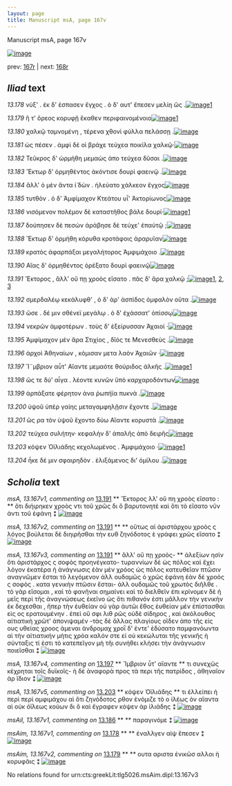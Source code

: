 ```yaml
---
layout: page
title: Manuscript msA, page 167v
---
```


Manuscript msA, page 167v

[![image](http://www.homermultitext.org/iipsrv?OBJ=IIP,1.0&FIF=/project/homer/pyramidal/deepzoom/hmt/vaimg/2017a/VA167VN_0669.tif&WID=100&CVT=JPEG)](http://www.homermultitext.org/ict2/?urn=urn:cite2:hmt:vaimg.2017a:VA167VN_0669)

prev:  [167r](../167r) | next:  [168r](../168r)

## *Iliad* text

*13.178* <a id="13.178"/> νύξ' . ἐκ δ' ἐσπασεν ἔγχος . ὁ δ' αυτ' ἔπεσεν μελίη ὣς .[![image](http://www.homermultitext.org/iipsrv?OBJ=IIP,1.0&FIF=/project/homer/pyramidal/deepzoom/hmt/vaimg/2017a/VA167VN_0669.tif&RGN=0.475,0.2237,0.439,0.0345&WID=1000&CVT=JPEG)](http://www.homermultitext.org/ict2/?urn=urn:cite2:hmt:vaimg.2017a:VA167VN_0669@0.475,0.2237,0.439,0.0345)[1](#msAim_13.167v1)

*13.179* <a id="13.179"/> ἣ τ' ὄρεος κορυφῇ ἕκαθεν περιφαινομένοιο[![image](http://www.homermultitext.org/iipsrv?OBJ=IIP,1.0&FIF=/project/homer/pyramidal/deepzoom/hmt/vaimg/2017a/VA167VN_0669.tif&RGN=0.474,0.247,0.439,0.0293&WID=1000&CVT=JPEG)](http://www.homermultitext.org/ict2/?urn=urn:cite2:hmt:vaimg.2017a:VA167VN_0669@0.474,0.247,0.439,0.0293)[1](#msAim_13.167v2)

*13.180* <a id="13.180"/> χαλκῷ ταμνομένη , τέρενα χθονὶ φύλλα πελάσσῃ .[![image](http://www.homermultitext.org/iipsrv?OBJ=IIP,1.0&FIF=/project/homer/pyramidal/deepzoom/hmt/vaimg/2017a/VA167VN_0669.tif&RGN=0.474,0.268,0.45,0.0293&WID=1000&CVT=JPEG)](http://www.homermultitext.org/ict2/?urn=urn:cite2:hmt:vaimg.2017a:VA167VN_0669@0.474,0.268,0.45,0.0293)

*13.181* <a id="13.181"/> ὡς πέσεν . ἀμφὶ δέ οἱ βράχε τεύχεα ποικίλα χαλκῷ·[![image](http://www.homermultitext.org/iipsrv?OBJ=IIP,1.0&FIF=/project/homer/pyramidal/deepzoom/hmt/vaimg/2017a/VA167VN_0669.tif&RGN=0.476,0.2868,0.45,0.0293&WID=1000&CVT=JPEG)](http://www.homermultitext.org/ict2/?urn=urn:cite2:hmt:vaimg.2017a:VA167VN_0669@0.476,0.2868,0.45,0.0293)

*13.182* <a id="13.182"/> Τεῦκρος δ' ὡρμήθη μεμαὼς ἀπο τεύχεα δῦσαι .[![image](http://www.homermultitext.org/iipsrv?OBJ=IIP,1.0&FIF=/project/homer/pyramidal/deepzoom/hmt/vaimg/2017a/VA167VN_0669.tif&RGN=0.472,0.3063,0.45,0.0293&WID=1000&CVT=JPEG)](http://www.homermultitext.org/ict2/?urn=urn:cite2:hmt:vaimg.2017a:VA167VN_0669@0.472,0.3063,0.45,0.0293)

*13.183* <a id="13.183"/> Ἕκτωρ δ' ὁρμηθέντος ἀκόντισε δουρὶ φαεινῷ .[![image](http://www.homermultitext.org/iipsrv?OBJ=IIP,1.0&FIF=/project/homer/pyramidal/deepzoom/hmt/vaimg/2017a/VA167VN_0669.tif&RGN=0.472,0.3228,0.45,0.0293&WID=1000&CVT=JPEG)](http://www.homermultitext.org/ict2/?urn=urn:cite2:hmt:vaimg.2017a:VA167VN_0669@0.472,0.3228,0.45,0.0293)

*13.184* <a id="13.184"/> ἂλλ' ὁ μὲν ἄντα ἰ̈ δὼν . ἠλεύατο χάλκεον ἔγχος[![image](http://www.homermultitext.org/iipsrv?OBJ=IIP,1.0&FIF=/project/homer/pyramidal/deepzoom/hmt/vaimg/2017a/VA167VN_0669.tif&RGN=0.472,0.3423,0.45,0.0293&WID=1000&CVT=JPEG)](http://www.homermultitext.org/ict2/?urn=urn:cite2:hmt:vaimg.2017a:VA167VN_0669@0.472,0.3423,0.45,0.0293)

*13.185* <a id="13.185"/> τυτθὸν . ὁ δ' Ἀμφίμαχον Κτεάτου υἷ' Ἀκτορίωνος[![image](http://www.homermultitext.org/iipsrv?OBJ=IIP,1.0&FIF=/project/homer/pyramidal/deepzoom/hmt/vaimg/2017a/VA167VN_0669.tif&RGN=0.475,0.3619,0.45,0.0293&WID=1000&CVT=JPEG)](http://www.homermultitext.org/ict2/?urn=urn:cite2:hmt:vaimg.2017a:VA167VN_0669@0.475,0.3619,0.45,0.0293)

*13.186* <a id="13.186"/> νισόμενον πολέμον δὲ καταστῆθος βάλε δουρί·[![image](http://www.homermultitext.org/iipsrv?OBJ=IIP,1.0&FIF=/project/homer/pyramidal/deepzoom/hmt/vaimg/2017a/VA167VN_0669.tif&RGN=0.473,0.3776,0.45,0.0293&WID=1000&CVT=JPEG)](http://www.homermultitext.org/ict2/?urn=urn:cite2:hmt:vaimg.2017a:VA167VN_0669@0.473,0.3776,0.45,0.0293)[1](#msAil_13.167v1)

*13.187* <a id="13.187"/> δούπησεν δὲ πεσών ἀράβησε δὲ τεύχε' ἐπαὐτῷ ;[![image](http://www.homermultitext.org/iipsrv?OBJ=IIP,1.0&FIF=/project/homer/pyramidal/deepzoom/hmt/vaimg/2017a/VA167VN_0669.tif&RGN=0.473,0.3986,0.45,0.0293&WID=1000&CVT=JPEG)](http://www.homermultitext.org/ict2/?urn=urn:cite2:hmt:vaimg.2017a:VA167VN_0669@0.473,0.3986,0.45,0.0293)

*13.188* <a id="13.188"/> Ἕκτωρ δ' ὁρμήθη κόρυθα κροτάφοις ἀραρυῖαν[![image](http://www.homermultitext.org/iipsrv?OBJ=IIP,1.0&FIF=/project/homer/pyramidal/deepzoom/hmt/vaimg/2017a/VA167VN_0669.tif&RGN=0.472,0.4174,0.45,0.0293&WID=1000&CVT=JPEG)](http://www.homermultitext.org/ict2/?urn=urn:cite2:hmt:vaimg.2017a:VA167VN_0669@0.472,0.4174,0.45,0.0293)

*13.189* <a id="13.189"/> κρατὸς ἀφαρπάξαι μεγαλήτορος Ἀμφιμάχοιο .[![image](http://www.homermultitext.org/iipsrv?OBJ=IIP,1.0&FIF=/project/homer/pyramidal/deepzoom/hmt/vaimg/2017a/VA167VN_0669.tif&RGN=0.472,0.4354,0.45,0.0293&WID=1000&CVT=JPEG)](http://www.homermultitext.org/ict2/?urn=urn:cite2:hmt:vaimg.2017a:VA167VN_0669@0.472,0.4354,0.45,0.0293)

*13.190* <a id="13.190"/> Αἴας δ' ὁρμηθέντος ὀρέξατο δουρὶ φαεινῷ[![image](http://www.homermultitext.org/iipsrv?OBJ=IIP,1.0&FIF=/project/homer/pyramidal/deepzoom/hmt/vaimg/2017a/VA167VN_0669.tif&RGN=0.47,0.4542,0.45,0.0293&WID=1000&CVT=JPEG)](http://www.homermultitext.org/ict2/?urn=urn:cite2:hmt:vaimg.2017a:VA167VN_0669@0.47,0.4542,0.45,0.0293)

*13.191* <a id="13.191"/> Ἕκτορος , ἂλλ' οὔ πῃ χροὸς εἴσατο . πᾶς δ' ἄρα χαλκῷ ;[![image](http://www.homermultitext.org/iipsrv?OBJ=IIP,1.0&FIF=/project/homer/pyramidal/deepzoom/hmt/vaimg/2017a/VA167VN_0669.tif&RGN=0.473,0.47,0.459,0.0293&WID=1000&CVT=JPEG)](http://www.homermultitext.org/ict2/?urn=urn:cite2:hmt:vaimg.2017a:VA167VN_0669@0.473,0.47,0.459,0.0293)[1](#msA_13.167v1), [2](#msA_13.167v3), [3](#msA_13.167v2)

*13.192* <a id="13.192"/> σμερδαλέῳ κεκάλυφθ' , ὁ δ' ὰρ' ἀσπίδος ὀμφαλὸν οῦτα .[![image](http://www.homermultitext.org/iipsrv?OBJ=IIP,1.0&FIF=/project/homer/pyramidal/deepzoom/hmt/vaimg/2017a/VA167VN_0669.tif&RGN=0.473,0.4895,0.459,0.0293&WID=1000&CVT=JPEG)](http://www.homermultitext.org/ict2/?urn=urn:cite2:hmt:vaimg.2017a:VA167VN_0669@0.473,0.4895,0.459,0.0293)

*13.193* <a id="13.193"/> ῶσε . δέ μιν σθένεϊ μεγάλῳ . ὁ δ' ἐχάσσατ' ὀπίσσῳ[![image](http://www.homermultitext.org/iipsrv?OBJ=IIP,1.0&FIF=/project/homer/pyramidal/deepzoom/hmt/vaimg/2017a/VA167VN_0669.tif&RGN=0.473,0.509,0.459,0.0293&WID=1000&CVT=JPEG)](http://www.homermultitext.org/ict2/?urn=urn:cite2:hmt:vaimg.2017a:VA167VN_0669@0.473,0.509,0.459,0.0293)

*13.194* <a id="13.194"/> νεκρῶν ἀμφοτέρων . τοὺς δ' ἐξείρυσσαν Ἀχαιοί ·[![image](http://www.homermultitext.org/iipsrv?OBJ=IIP,1.0&FIF=/project/homer/pyramidal/deepzoom/hmt/vaimg/2017a/VA167VN_0669.tif&RGN=0.474,0.5285,0.459,0.0293&WID=1000&CVT=JPEG)](http://www.homermultitext.org/ict2/?urn=urn:cite2:hmt:vaimg.2017a:VA167VN_0669@0.474,0.5285,0.459,0.0293)

*13.195* <a id="13.195"/> Ἀμφίμαχον μὲν ἄρα Στιχίος , δῖός τε Μενεσθεὺς .[![image](http://www.homermultitext.org/iipsrv?OBJ=IIP,1.0&FIF=/project/homer/pyramidal/deepzoom/hmt/vaimg/2017a/VA167VN_0669.tif&RGN=0.474,0.5458,0.459,0.0293&WID=1000&CVT=JPEG)](http://www.homermultitext.org/ict2/?urn=urn:cite2:hmt:vaimg.2017a:VA167VN_0669@0.474,0.5458,0.459,0.0293)

*13.196* <a id="13.196"/> ἀρχοὶ Ἀθηναίων , κόμισαν μετα λαὸν Ἀχαιῶν ·[![image](http://www.homermultitext.org/iipsrv?OBJ=IIP,1.0&FIF=/project/homer/pyramidal/deepzoom/hmt/vaimg/2017a/VA167VN_0669.tif&RGN=0.474,0.5653,0.459,0.0293&WID=1000&CVT=JPEG)](http://www.homermultitext.org/ict2/?urn=urn:cite2:hmt:vaimg.2017a:VA167VN_0669@0.474,0.5653,0.459,0.0293)

*13.197* <a id="13.197"/> Ἴ¨μβριον αὖτ' Αἴαντε μεμαότε θούριδος ἀλκῆς .[![image](http://www.homermultitext.org/iipsrv?OBJ=IIP,1.0&FIF=/project/homer/pyramidal/deepzoom/hmt/vaimg/2017a/VA167VN_0669.tif&RGN=0.476,0.5841,0.442,0.0308&WID=1000&CVT=JPEG)](http://www.homermultitext.org/ict2/?urn=urn:cite2:hmt:vaimg.2017a:VA167VN_0669@0.476,0.5841,0.442,0.0308)[1](#msA_13.167v4)

*13.198* <a id="13.198"/> ὥς τε δύ' αἶγα . λέοντε κυνῶν ὕπὸ καρχαροδόντων[![image](http://www.homermultitext.org/iipsrv?OBJ=IIP,1.0&FIF=/project/homer/pyramidal/deepzoom/hmt/vaimg/2017a/VA167VN_0669.tif&RGN=0.479,0.6029,0.442,0.0308&WID=1000&CVT=JPEG)](http://www.homermultitext.org/ict2/?urn=urn:cite2:hmt:vaimg.2017a:VA167VN_0669@0.479,0.6029,0.442,0.0308)

*13.199* <a id="13.199"/> ἁρπάξατε φέρητον ἀνα ῥωπήϊα πυκνὰ .[![image](http://www.homermultitext.org/iipsrv?OBJ=IIP,1.0&FIF=/project/homer/pyramidal/deepzoom/hmt/vaimg/2017a/VA167VN_0669.tif&RGN=0.477,0.6216,0.442,0.0308&WID=1000&CVT=JPEG)](http://www.homermultitext.org/ict2/?urn=urn:cite2:hmt:vaimg.2017a:VA167VN_0669@0.477,0.6216,0.442,0.0308)

*13.200* <a id="13.200"/> ὑψοῦ ὑπὲρ γαίης μεταγαμφηλῇσιν ἔχοντε .[![image](http://www.homermultitext.org/iipsrv?OBJ=IIP,1.0&FIF=/project/homer/pyramidal/deepzoom/hmt/vaimg/2017a/VA167VN_0669.tif&RGN=0.474,0.6396,0.442,0.0308&WID=1000&CVT=JPEG)](http://www.homermultitext.org/ict2/?urn=urn:cite2:hmt:vaimg.2017a:VA167VN_0669@0.474,0.6396,0.442,0.0308)

*13.201* <a id="13.201"/> ὥς ρα τὸν ὑψοῦ ἔχοντο δύω Αἴαντε κορυστὰ .[![image](http://www.homermultitext.org/iipsrv?OBJ=IIP,1.0&FIF=/project/homer/pyramidal/deepzoom/hmt/vaimg/2017a/VA167VN_0669.tif&RGN=0.474,0.6607,0.392,0.0323&WID=1000&CVT=JPEG)](http://www.homermultitext.org/ict2/?urn=urn:cite2:hmt:vaimg.2017a:VA167VN_0669@0.474,0.6607,0.392,0.0323)

*13.202* <a id="13.202"/> τεύχεα συλήτην· κεφαλὴν δ' ἁπαλῆς ἀπὸ δειρῆς[![image](http://www.homermultitext.org/iipsrv?OBJ=IIP,1.0&FIF=/project/homer/pyramidal/deepzoom/hmt/vaimg/2017a/VA167VN_0669.tif&RGN=0.477,0.6764,0.436,0.0368&WID=1000&CVT=JPEG)](http://www.homermultitext.org/ict2/?urn=urn:cite2:hmt:vaimg.2017a:VA167VN_0669@0.477,0.6764,0.436,0.0368)

*13.203* <a id="13.203"/> κόψεν Ὀϊλιάδης κεχολωμένος . Ἀμφιμάχοιο ·[![image](http://www.homermultitext.org/iipsrv?OBJ=IIP,1.0&FIF=/project/homer/pyramidal/deepzoom/hmt/vaimg/2017a/VA167VN_0669.tif&RGN=0.484,0.6952,0.436,0.0323&WID=1000&CVT=JPEG)](http://www.homermultitext.org/ict2/?urn=urn:cite2:hmt:vaimg.2017a:VA167VN_0669@0.484,0.6952,0.436,0.0323)[1](#msA_13.167v5)

*13.204* <a id="13.204"/> ἧκε δέ μιν σφαιρηδὸν . ἐλιξάμενος δι' ὁμίλου .[![image](http://www.homermultitext.org/iipsrv?OBJ=IIP,1.0&FIF=/project/homer/pyramidal/deepzoom/hmt/vaimg/2017a/VA167VN_0669.tif&RGN=0.483,0.7132,0.415,0.0308&WID=1000&CVT=JPEG)](http://www.homermultitext.org/ict2/?urn=urn:cite2:hmt:vaimg.2017a:VA167VN_0669@0.483,0.7132,0.415,0.0308)

## *Scholia* text

*msA, 13.167v1, commenting on* [13.191](#13.191)  <a id="msA_13.167v1"/> **													 														 Ἕκτορος λλ' οὔ πη χροὸς εἴσατο : 												** 													 ὅτι διήιρηκεν χροὸς ντι τοῦ χρῶς δι ὃ βαρυτονητὲ καὶ ὅτι τὸ εἴσατο νῦν ἀντι τοῦ 														ἐφάνη ⁑ 												[![image](http://www.homermultitext.org/iipsrv?OBJ=IIP,1.0&FIF=/project/homer/pyramidal/deepzoom/hmt/vaimg/2017a/VA167VN_0669.tif&RGN=0.179,0.2995,0.252,0.0458&WID=1000&CVT=JPEG)](http://www.homermultitext.org/ict2/?urn=urn:cite2:hmt:vaimg.2017a:VA167VN_0669@0.179,0.2995,0.252,0.0458)

*msA, 13.167v2, commenting on* [13.191](#13.191)  <a id="msA_13.167v2"/> **													 													** 													 οὕτως αἱ ἀριστάρχου 														 χροὸς ς λόγος βούλεται δὲ διηιρῆσθαι τὴν ευθ 														 ζηνόδοτος ὲ γράφει χρῶς εἴσατο ⁑ 												[![image](http://www.homermultitext.org/iipsrv?OBJ=IIP,1.0&FIF=/project/homer/pyramidal/deepzoom/hmt/vaimg/2017a/VA167VN_0669.tif&RGN=0.182,0.3251,0.252,0.0458&WID=1000&CVT=JPEG)](http://www.homermultitext.org/ict2/?urn=urn:cite2:hmt:vaimg.2017a:VA167VN_0669@0.182,0.3251,0.252,0.0458)

*msA, 13.167v3, commenting on* [13.191](#13.191)  <a id="msA_13.167v3"/> **													 ἂλλ' οὔ πῃ χροὸς- 												** 													 														 ἀλεξίων ησὶν ὅτι ἀριστάρχος ς σοφὸς προηνέγκατο- τυραννίων δὲ ὡς 														πόλος καὶ ἔχει λόγον ἐκατέρα ἡ ἀνάγνωσις ἐὰν μὲν χρόος ὡς πόλος κατευθεῖαν πτῶσιν αναγνῶμεν 														ἔσται τὸ λεγόμενον ἀλλ ουδαμῶς ὁ χρῶς ἐφάνη ἐὰν δὲ χροὸς ς σοφὸς . κατα γενικὴν πτῶσιν ἔσται- ἀλλ ουδαμῶς τοῦ χρωτὸς διῆλθε . τὸ γὰρ εἴσομαι , 														καὶ τὸ φανῆναι σημαίνει καὶ τὸ διελθεῖν ἐπι κρίνομεν δὲ ἡ μεῖς περὶ τῆς ἀναγνώσεως ἐκεῖνο ὡς 														ὅτι πιθανόν ἐστι μᾶλλον τὴν γενικὴν ἐκ δεχεσθαι , ἤπερ τὴν ἐυθείαν οὐ γὰρ ἀυτῶι ἔθος ἐυθείαν 														μὲν ἐπίστασθαι εἰς ος ερατουμένην . 															 															 ἐπεὶ οὔ σφι λιθ ρῶς οὐδὲ σίδηρος 														 , καὶ ἀκόλουθος αἰτιατικὴ 															 															 χρῶτ' ἀπονιψαμέν 														 -τὰς δὲ ἄλλας πλαγίους οῖδεν ἀπο τῆς εἰς ους υθείας χροος ἀμεναι ἀνδρομαχ															 														 														 															 															 χροῒ δ' ἐντε' ἐδύσατο παμφανόωντα 														 αὶ τὴν αἰτιατικήν μήτις χρόα καλόν στε εἰ οὐ κεκώλυται τῆς γενικῆς ἡ σύνταξις τί 														ἐστι τὸ κατεπεῖγον μὴ τῆι συνήθει κλήσει τὴν ἀνάγνωσιν ποιεῖσθαι ⁑ 												[![image](http://www.homermultitext.org/iipsrv?OBJ=IIP,1.0&FIF=/project/homer/pyramidal/deepzoom/hmt/vaimg/2017a/VA167VN_0669.tif&RGN=0.205,0.3604,0.239,0.238&WID=1000&CVT=JPEG)](http://www.homermultitext.org/ict2/?urn=urn:cite2:hmt:vaimg.2017a:VA167VN_0669@0.205,0.3604,0.239,0.238)

*msA, 13.167v4, commenting on* [13.197](#13.197)  <a id="msA_13.167v4"/> **													 														 Ἴμβριον ὖτ' αἴαντε 													 												** 													 τι συνεχῶς κέχρηται τοῖς δυϊκοῖς- ἡ δὲ ἀναφορὰ προς τὰ περι τῆς πατρίδος , ἀθηναῖον ὰρ ἴδιον ⁑ 												[![image](http://www.homermultitext.org/iipsrv?OBJ=IIP,1.0&FIF=/project/homer/pyramidal/deepzoom/hmt/vaimg/2017a/VA167VN_0669.tif&RGN=0.207,0.5908,0.244,0.0458&WID=1000&CVT=JPEG)](http://www.homermultitext.org/ict2/?urn=urn:cite2:hmt:vaimg.2017a:VA167VN_0669@0.207,0.5908,0.244,0.0458)

*msA, 13.167v5, commenting on* [13.203](#13.203)  <a id="msA_13.167v5"/> **													 κόψεν Ὀϊλιάδης 													 												** 													 τι ἐλλείπει ἡ περὶ περὶ αμφιμάχου αὶ ὅτι ζηνόδοτος ρθον ἐνόμιζε τὸ ο 														 ἰλέως ὸν αἴαντα αὶ οὐκ ὀϊλεως κούων δι ὃ καὶ ἔγραφεν κόψεν ὰρ ἰλιάδης ⁑ 												[![image](http://www.homermultitext.org/iipsrv?OBJ=IIP,1.0&FIF=/project/homer/pyramidal/deepzoom/hmt/vaimg/2017a/VA167VN_0669.tif&RGN=0.209,0.6261,0.244,0.0586&WID=1000&CVT=JPEG)](http://www.homermultitext.org/ict2/?urn=urn:cite2:hmt:vaimg.2017a:VA167VN_0669@0.209,0.6261,0.244,0.0586)

*msAil, 13.167v1, commenting on* [13.186](#13.186)  <a id="msAil_13.167v1"/> **							 						** 							 παραγινόμε ⁑ 						[![image](http://www.homermultitext.org/iipsrv?OBJ=IIP,1.0&FIF=/project/homer/pyramidal/deepzoom/hmt/vaimg/2017a/VA167VN_0669.tif&RGN=0.5341,0.3808,0.05158,0.01203&WID=1000&CVT=JPEG)](http://www.homermultitext.org/ict2/?urn=urn:cite2:hmt:vaimg.2017a:VA167VN_0669@0.5341,0.3808,0.05158,0.01203)

*msAim, 13.167v1, commenting on* [13.178](#13.178)  <a id="msAim_13.167v1"/> **							 						** 							 ἑναλλγεν αὶψ ἕπεσεν ⁑ 						[![image](http://www.homermultitext.org/iipsrv?OBJ=IIP,1.0&FIF=/project/homer/pyramidal/deepzoom/hmt/vaimg/2017a/VA167VN_0669.tif&RGN=0.4189,0.2313,0.06153,0.02324&WID=1000&CVT=JPEG)](http://www.homermultitext.org/ict2/?urn=urn:cite2:hmt:vaimg.2017a:VA167VN_0669@0.4189,0.2313,0.06153,0.02324)

*msAim, 13.167v2, commenting on* [13.179](#13.179)  <a id="msAim_13.167v2"/> **							 						** 							 ουτα αριστα ἑνικῶσ αλλοι ὴ κορυφᾶις ⁑ 						[![image](http://www.homermultitext.org/iipsrv?OBJ=IIP,1.0&FIF=/project/homer/pyramidal/deepzoom/hmt/vaimg/2017a/VA167VN_0669.tif&RGN=0.4223,0.2549,0.05324,0.02061&WID=1000&CVT=JPEG)](http://www.homermultitext.org/ict2/?urn=urn:cite2:hmt:vaimg.2017a:VA167VN_0669@0.4223,0.2549,0.05324,0.02061)

No relations found for urn:cts:greekLit:tlg5026.msAim.dipl:13.167v3
